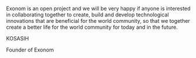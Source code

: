 Exonom is an open project and we will be very happy if anyone is interested in collaborating together to create, build and develop technological innovations that are beneficial for the world community, so that we together create a better life for the world community for today and in the future.

KOSASIH

Founder of Exonom
